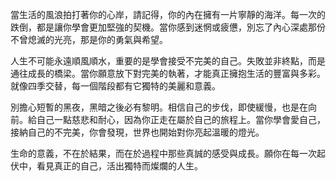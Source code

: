 當生活的風浪拍打著你的心岸，請記得，你的內在擁有一片寧靜的海洋。每一次的跌倒，都是讓你學會更加堅強的契機。當你感到迷惘或疲憊，別忘了內心深處那份不曾熄滅的光亮，那是你的勇氣與希望。

人生不可能永遠順風順水，重要的是學會接受不完美的自己。失敗並非終點，而是通往成長的橋梁。當你願意放下對完美的執著，才能真正擁抱生活的豐富與多彩。就像四季交替，每一個階段都有它獨特的美麗和意義。

別擔心短暫的黑夜，黑暗之後必有黎明。相信自己的步伐，即使緩慢，也是在向前。給自己一點慈悲和耐心，因為你正走在屬於自己的旅程上。當你學會愛自己，接納自己的不完美，你會發現，世界也開始對你亮起溫暖的燈光。

生命的意義，不在於結果，而在於過程中那些真誠的感受與成長。願你在每一次起伏中，看見真正的自己，活出獨特而燦爛的人生。